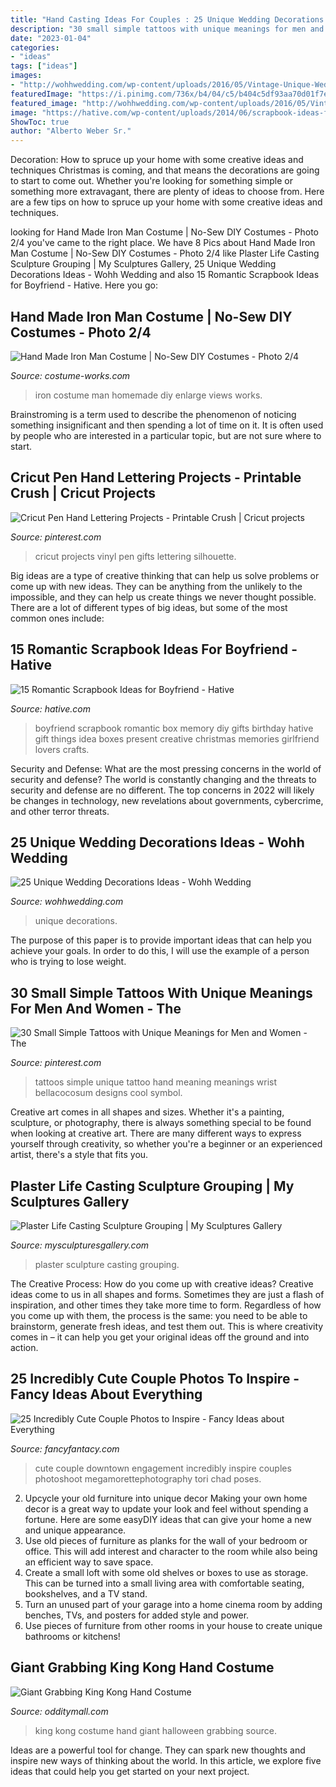 ```yaml
---
title: "Hand Casting Ideas For Couples : 25 Unique Wedding Decorations Ideas"
description: "30 small simple tattoos with unique meanings for men and women"
date: "2023-01-04"
categories:
- "ideas"
tags: ["ideas"]
images:
- "http://wohhwedding.com/wp-content/uploads/2016/05/Vintage-Unique-Wedding-Centerpiece-Decorations-Ideas.jpg"
featuredImage: "https://i.pinimg.com/736x/b4/04/c5/b404c5df93aa70d01f7eb6b00f5d1c1b.jpg"
featured_image: "http://wohhwedding.com/wp-content/uploads/2016/05/Vintage-Unique-Wedding-Centerpiece-Decorations-Ideas.jpg"
image: "https://hative.com/wp-content/uploads/2014/06/scrapbook-ideas-for-boyfriend/14-scrapbook-ideas-for-lovers.jpg"
ShowToc: true
author: "Alberto Weber Sr."
---
```



Decoration: How to spruce up your home with some creative ideas and techniques
Christmas is coming, and that means the decorations are going to start to come out. Whether you're looking for something simple or something more extravagant, there are plenty of ideas to choose from. Here are a few tips on how to spruce up your home with some creative ideas and techniques.

	

		
looking for Hand Made Iron Man Costume | No-Sew DIY Costumes - Photo 2/4 you've came to the right place. We have 8 Pics about Hand Made Iron Man Costume | No-Sew DIY Costumes - Photo 2/4 like Plaster Life Casting Sculpture Grouping | My Sculptures Gallery, 25 Unique Wedding Decorations Ideas - Wohh Wedding and also 15 Romantic Scrapbook Ideas for Boyfriend - Hative. Here you go:
		
    
## Hand Made Iron Man Costume | No-Sew DIY Costumes - Photo 2/4

<img loading=lazy src="https://photos.costume-works.com/full/iron_man4.jpg" onerror="this.onerror=null;this.src='https://tse2.mm.bing.net/th?id=OIP.njWQwMEDFfK6LqI5TTE93QHaKt&amp;pid=15.1';" alt="Hand Made Iron Man Costume | No-Sew DIY Costumes - Photo 2/4">

_Source: costume-works.com_

>iron costume man homemade diy enlarge views works. 

	

Brainstroming is a term used to describe the phenomenon of noticing something insignificant and then spending a lot of time on it. It is often used by people who are interested in a particular topic, but are not sure where to start.

    
## Cricut Pen Hand Lettering Projects - Printable Crush | Cricut Projects

<img loading=lazy src="https://i.pinimg.com/736x/d2/10/84/d21084824f71b6ea5398228f2a717445.jpg" onerror="this.onerror=null;this.src='https://tse1.mm.bing.net/th?id=OIP.LqIAnxbszpJ2GYXYjWGEHgHaJ3&amp;pid=15.1';" alt="Cricut Pen Hand Lettering Projects - Printable Crush | Cricut projects">

_Source: pinterest.com_

>cricut projects vinyl pen gifts lettering silhouette. 

	

Big ideas are a type of creative thinking that can help us solve problems or come up with new ideas. They can be anything from the unlikely to the impossible, and they can help us create things we never thought possible. There are a lot of different types of big ideas, but some of the most common ones include: 

    
## 15 Romantic Scrapbook Ideas For Boyfriend - Hative

<img loading=lazy src="https://hative.com/wp-content/uploads/2014/06/scrapbook-ideas-for-boyfriend/14-scrapbook-ideas-for-lovers.jpg" onerror="this.onerror=null;this.src='https://tse3.mm.bing.net/th?id=OIP.7yqCcXCTzDaVwZay9thIkAHaJ4&amp;pid=15.1';" alt="15 Romantic Scrapbook Ideas for Boyfriend - Hative">

_Source: hative.com_

>boyfriend scrapbook romantic box memory diy gifts birthday hative gift things idea boxes present creative christmas memories girlfriend lovers crafts. 

	

Security and Defense: What are the most pressing concerns in the world of security and defense?
The world is constantly changing and the threats to security and defense are no different. The top concerns in 2022 will likely be changes in technology, new revelations about governments, cybercrime, and other terror threats.

    
## 25 Unique Wedding Decorations Ideas - Wohh Wedding

<img loading=lazy src="http://wohhwedding.com/wp-content/uploads/2016/05/Vintage-Unique-Wedding-Centerpiece-Decorations-Ideas.jpg" onerror="this.onerror=null;this.src='https://tse3.mm.bing.net/th?id=OIP.owWxido7BrrEgYiNDhM95AHaLH&amp;pid=15.1';" alt="25 Unique Wedding Decorations Ideas - Wohh Wedding">

_Source: wohhwedding.com_

>unique decorations. 

	

The purpose of this paper is to provide important ideas that can help you achieve your goals. In order to do this, I will use the example of a person who is trying to lose weight.

    
## 30 Small Simple Tattoos With Unique Meanings For Men And Women - The

<img loading=lazy src="https://i.pinimg.com/736x/b4/04/c5/b404c5df93aa70d01f7eb6b00f5d1c1b.jpg" onerror="this.onerror=null;this.src='https://tse1.mm.bing.net/th?id=OIP.YFUXPbJ6qbKP4EvF5zfY7wAAAA&amp;pid=15.1';" alt="30 Small Simple Tattoos with Unique Meanings for Men and Women - The">

_Source: pinterest.com_

>tattoos simple unique tattoo hand meaning meanings wrist bellacocosum designs cool symbol. 

	

Creative art comes in all shapes and sizes. Whether it's a painting, sculpture, or photography, there is always something special to be found when looking at creative art. There are many different ways to express yourself through creativity, so whether you're a beginner or an experienced artist, there's a style that fits you.

    
## Plaster Life Casting Sculpture Grouping | My Sculptures Gallery

<img loading=lazy src="https://d29jd5m3t61t9.cloudfront.net/mysculpturesgallery.com/images/fbfiles/images/thorns_036_v_1443490222.jpg" onerror="this.onerror=null;this.src='https://tse2.mm.bing.net/th?id=OIP.yTBl15Dtsfva27GalH6j8AHaLH&amp;pid=15.1';" alt="Plaster Life Casting Sculpture Grouping | My Sculptures Gallery">

_Source: mysculpturesgallery.com_

>plaster sculpture casting grouping. 

	

The Creative Process: How do you come up with creative ideas?
Creative ideas come to us in all shapes and forms. Sometimes they are just a flash of inspiration, and other times they take more time to form. Regardless of how you come up with them, the process is the same: you need to be able to brainstorm, generate fresh ideas, and test them out. This is where creativity comes in – it can help you get your original ideas off the ground and into action.

    
## 25 Incredibly Cute Couple Photos To Inspire - Fancy Ideas About Everything

<img loading=lazy src="https://fancyfantacy.com/wp-content/uploads/2020/05/Incredibly-Cute-Couple-Photos-to-Inspire-7.jpg" onerror="this.onerror=null;this.src='https://tse3.mm.bing.net/th?id=OIP.I0Mnd5aGEvsnnezrlhT2hgHaLH&amp;pid=15.1';" alt="25 Incredibly Cute Couple Photos to Inspire - Fancy Ideas about Everything">

_Source: fancyfantacy.com_

>cute couple downtown engagement incredibly inspire couples photoshoot megamorettephotography tori chad poses. 

	

2. Upcycle your old furniture into unique decor
Making your own home decor is a great way to update your look and feel without spending a fortune. Here are some easyDIY ideas that can give your home a new and unique appearance. 
1. Use old pieces of furniture as planks for the wall of your bedroom or office. This will add interest and character to the room while also being an efficient way to save space.
2. Create a small loft with some old shelves or boxes to use as storage. This can be turned into a small living area with comfortable seating, bookshelves, and a TV stand.
3. Turn an unused part of your garage into a home cinema room by adding benches, TVs, and posters for added style and power.
4. Use pieces of furniture from other rooms in your house to create unique bathrooms or kitchens!

    
## Giant Grabbing King Kong Hand Costume

<img loading=lazy src="https://odditymall.com/includes/content/upload/king-kong-hand-costume-7059.jpg" onerror="this.onerror=null;this.src='https://tse3.mm.bing.net/th?id=OIP.ZpT-7R6qDSb2FvXGQX4WDgHaLH&amp;pid=15.1';" alt="Giant Grabbing King Kong Hand Costume">

_Source: odditymall.com_

>king kong costume hand giant halloween grabbing source. 

	

Ideas are a powerful tool for change. They can spark new thoughts and inspire new ways of thinking about the world. In this article, we explore five ideas that could help you get started on your next project.

